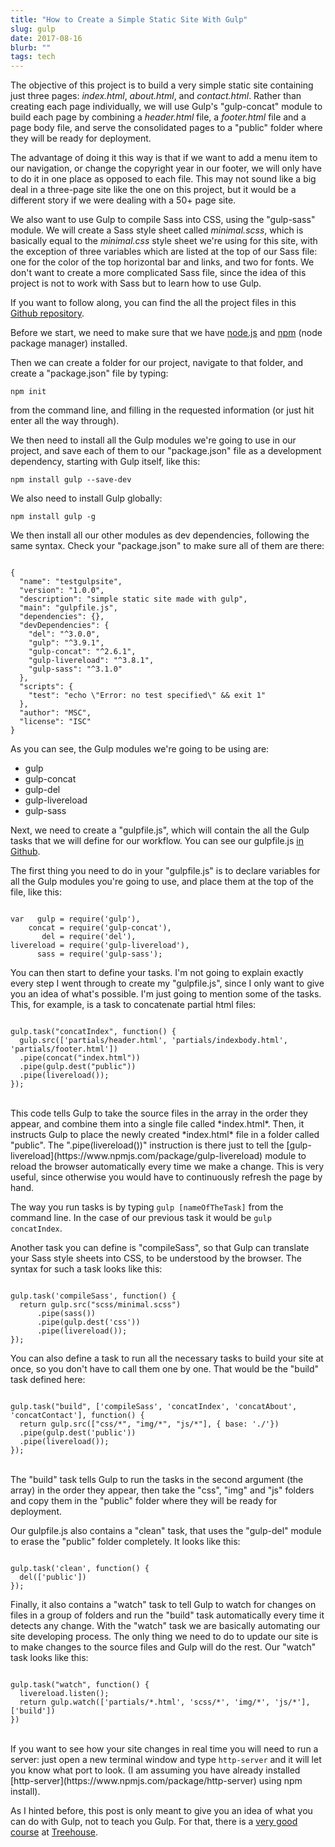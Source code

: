 ```yaml
---
title: "How to Create a Simple Static Site With Gulp"
slug: gulp
date: 2017-08-16
blurb: ""
tags: tech
---
```


The objective of this project is to build a very simple static site containing just three pages: *index.html*, *about.html*, and *contact.html*.  Rather than creating each page individually, we will use Gulp's "gulp-concat" module to build each page by combining a *header.html* file, a *footer.html* file and a page body file, and serve the consolidated pages to a "public" folder where they will be ready for deployment.

The advantage of doing it this way is that if we want to add a menu item to our navigation, or change the copyright year in our footer, we will only have to do it in one place as opposed to each file. This may not sound like a big deal in a three-page site like the one on this project, but it would be a different story if we were dealing with a 50+ page site.

We also want to use Gulp to compile Sass into CSS, using the "gulp-sass" module. We will create a Sass style sheet called *minimal.scss*, which is basically equal to the *minimal.css* style sheet we're using for this site, with the exception of three variables which are listed at the top of our Sass file: one for the color of the top horizontal bar and links, and two for fonts.  We don't want to create a more complicated Sass file, since the idea of this project is not to work with Sass but to learn how to use Gulp.

If you want to follow along, you can find the all the project files in this [Github repository](https://github.com/mariobox/gulp-static-site).

Before we start, we need to make sure that we have [node.js](https://nodejs.org/en/) and [npm](https://www.npmjs.com/) (node package manager) installed.

Then we can create a folder for our project, navigate to that folder, and create a "package.json" file by typing:

<code>npm init</code>

from the command line, and filling in the requested information (or just hit enter all the way through).

We then need to install all the Gulp modules we're going to use in our project, and save each of them to our "package.json" file as a development dependency, starting with Gulp itself, like this:

<code>npm install gulp --save-dev</code>

We also need to install Gulp globally:

<code>npm install gulp -g</code>

We then install all our other modules as dev dependencies, following the same syntax.  Check your "package.json" to make sure all of them are there:

<pre><code>
{
  "name": "testgulpsite",
  "version": "1.0.0",
  "description": "simple static site made with gulp",
  "main": "gulpfile.js",
  "dependencies": {},
  "devDependencies": {
    "del": "^3.0.0",
    "gulp": "^3.9.1",
    "gulp-concat": "^2.6.1",
    "gulp-livereload": "^3.8.1",
    "gulp-sass": "^3.1.0"
  },
  "scripts": {
    "test": "echo \"Error: no test specified\" && exit 1"
  },
  "author": "MSC",
  "license": "ISC"
}
</code></pre>

As you can see, the Gulp modules we're going to be using are:

* gulp
* gulp-concat
* gulp-del
* gulp-livereload
* gulp-sass

Next, we need to create a "gulpfile.js", which will contain the all the Gulp tasks that we will define for our workflow. You can see our gulpfile.js [in Github](https://github.com/mariobox/gulp-static-site).

The first thing you need to do in your "gulpfile.js" is to declare variables for all the Gulp modules you're going to use, and place them  at the top of the file, like this:

<pre><code>
var   gulp = require('gulp'),
    concat = require('gulp-concat'),
       del = require('del'),
livereload = require('gulp-livereload'),
      sass = require('gulp-sass');
</code></pre>

You can then start to define your tasks. I'm not going to explain exactly every step I went through to create my "gulpfile.js", since I only want to give you an idea of what's possible. I'm just going to mention some of the tasks. This, for example, is a task to concatenate partial html files:

<pre><code>
gulp.task("concatIndex", function() {
  gulp.src(['partials/header.html', 'partials/indexbody.html', 'partials/footer.html'])
  .pipe(concat("index.html"))
  .pipe(gulp.dest("public"))
  .pipe(livereload());
});
</code></pre>

<br/>
This code tells Gulp to take the source files in the array in the order they appear, and combine them into a single file called *index.html*. Then, it instructs Gulp to place the newly created *index.html* file in a folder called "public".  The ".pipe(livereload())" instruction is there just to tell the [gulp-livereload](https://www.npmjs.com/package/gulp-livereload) module to reload the browser automatically every time we make a change. This is very useful, since otherwise you would have to continuously refresh the page by hand. 

The way you run tasks is by typing <code>gulp [nameOfTheTask]</code> from the command line. In the case of our previous task it would be <code>gulp concatIndex</code>.

Another task you can define is "compileSass", so that Gulp can translate your Sass style sheets into CSS, to be understood by the browser. The syntax for such a task looks like this:

<pre><code>
gulp.task('compileSass', function() {
  return gulp.src("scss/minimal.scss")
      .pipe(sass())
      .pipe(gulp.dest('css'))
      .pipe(livereload());
});
</code></pre>

You can also define a task to run all the necessary tasks to build your site at once, so you don't have to call them one by one. That would be the "build" task defined here:

<pre><code>
gulp.task("build", ['compileSass', 'concatIndex', 'concatAbout', 'concatContact'], function() {
  return gulp.src(["css/*", "img/*", "js/*"], { base: './'})
  .pipe(gulp.dest('public'))
  .pipe(livereload());
});
</code></pre>
<br />
The "build" task tells Gulp to run the tasks in the second argument (the array) in the order they appear, then take the "css", "img" and "js" folders and copy them in the "public" folder where they will be ready for deployment.

Our gulpfile.js also contains a "clean" task, that uses the "gulp-del" module to erase the "public" folder completely. It looks like this:

<pre><code>
gulp.task('clean', function() {
  del(['public'])
});
</code></pre>

Finally, it also contains a "watch" task to tell Gulp to watch for changes on files in a group of folders and run the "build" task automatically every time it detects any change. With the "watch" task we are basically automating our site developing process. The only thing we need to do to update our site is to make changes to the source files and Gulp will do the rest. Our "watch" task looks like this:

<pre><code>
gulp.task("watch", function() {
  livereload.listen();
  return gulp.watch(['partials/*.html', 'scss/*', 'img/*', 'js/*'], ['build'])
})
</code></pre>
<br />
If you want to see how your site changes in real time you will need to run a server: just open a new terminal window and type <code>http-server</code> and it will let you know what port to look. (I am assuming you have already installed [http-server](https://www.npmjs.com/package/http-server) using npm install).

As I hinted before, this post is only meant to give you an idea of what you can do with Gulp, not to teach you Gulp. For that, there is a [very good course](https://teamtreehouse.com/library/gulp-basics) at [Treehouse](http://referrals.trhou.se/mariosanchezcarrion).
